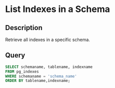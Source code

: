 # List Indexes in a Schema

## Description
Retrieve all indexes in a specific schema.

## Query
```sql
SELECT schemaname, tablename, indexname 
FROM pg_indexes 
WHERE schemaname = 'schema_name'
ORDER BY tablename,indexname;